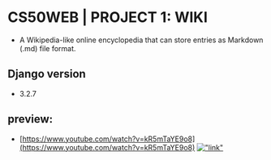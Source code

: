 # CS50WEB | PROJECT 1: WIKI

- A Wikipedia-like online encyclopedia that can store entries as Markdown (.md) file format.

## Django version
- 3.2.7

## preview:
- [https://www.youtube.com/watch?v=kR5mTaYE9o8](https://www.youtube.com/watch?v=kR5mTaYE9o8)
[!["link"](https://i.ytimg.com/vi/kR5mTaYE9o8/maxresdefault.jpg)](https://www.youtube.com/watch?v=kR5mTaYE9o8)

